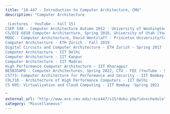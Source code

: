 ```yaml
---
title: "18-447 - Introduction to Computer Architecture, CMU"
description: "Computer Architecture

 (Lectures - YouTube - Fall 15)
CSEP 548 - Computer Architecture Autumn 2012 - University of Washington
CS/ECE 6810 Computer Architecture, Spring 2016, University of Utah (YouTube)
MOOC - Computer Architecture, David Wentzlaff - Princeton University/Coursera
Computer Architecture - ETH Zürich - Fall 2019
Digital Circuits and Computer Architecture - ETH Zurich - Spring 2017
Computer Architecture - IIT Delhi
Computer Architecture - IIT Kanpur
Computer Architecture - IIT Madras
High Performance Computer Architecture - IIT Kharagpur
BE5B35APO - Computer Architectures, Spring 2022, CTU - FEE (YouTube - Spring 2022) (RISC-V simulator - QtRvSim)
CS773: Computer Architecture for Performance and Security - IIT Bombay
COL718 - Architecture of High Performance Computers - IIT Delhi
CS 695: Virtualization and Cloud Computing - IIT Bombay -Spring 2021

"
external_url: "http://www.ece.cmu.edu/~ece447/s15/doku.php?id=schedule"
category: "Miscellaneous"
---
```

